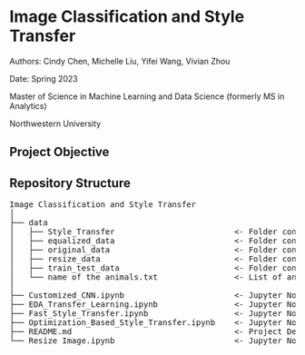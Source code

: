 # Image Classification and Style Transfer
Authors: Cindy Chen, Michelle Liu, Yifei Wang, Vivian Zhou

Date: Spring 2023

Master of Science in Machine Learning and Data Science (formerly MS in Analytics)

Northwestern University

## Project Objective


## Repository Structure
<pre>
Image Classification and Style Transfer
│   
├── data
│   ├── Style_Transfer                         <- Folder containing images for style transfer
│   ├── equalized_data                         <- Folder containing color-equalized images
│   ├── original_data                          <- Folder containing original image
│   ├── resize_data                            <- Folder containing resized images
│   ├── train_test_data                        <- Folder containing pickle files for train and test images and labels
│   └── name of the animals.txt                <- List of animal names
│
├── Customized_CNN.ipynb                       <- Jupyter Notebook for customized CNN for classification
├── EDA_Transfer_Learning.ipynb                <- Jupyter Notebook for EDA and transfer learning for classification
├── Fast_Style_Transfer.ipynb                  <- Jupyter Notebook for fast style transfer
├── Optimization_Based_Style_Transfer.ipynb    <- Jupyter Notebook for optimization-based style transfer
├── README.md                                  <- Project Description and Summary
└── Resize_Image.ipynb                         <- Jupyter Notebook for resizing images
</pre>
